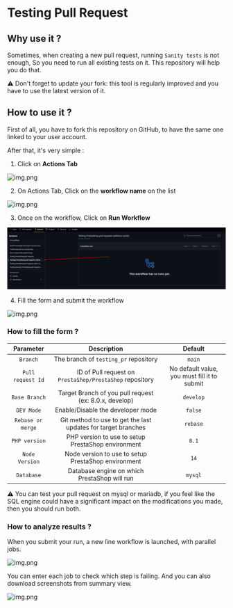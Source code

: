 # Testing Pull Request

## Why use it ?
Sometimes, when creating a new pull request, running `Sanity tests` is not enough, So you need to run all existing tests on it.
This repository will help you do that.

⚠️ Don't forget to update your fork: this tool is regularly improved and you have to use the latest version of it. 

## How to use it ?
First of all, you have to fork this repository on GitHub, to have the same one linked to your user account.

After that, it's very simple : 
1. Click on **Actions Tab**

![img.png](imgs/readme1.png)

2. On Actions Tab, Click on the **workflow name** on the list

![img.png](imgs/readme2.png)


3. Once on  the workflow, Click on **Run Workflow**

![img.png](imgs/readme3.png)

4. Fill the form and submit the workflow

![img.png](imgs/readme4.png)

### How to fill the form ?

|      Parameter      |                          Description                          |                   Default                    |
|:-------------------:|:-------------------------------------------------------------:|:--------------------------------------------:|
|      `Branch`       |             The branch of `testing_pr` repository             |                    `main`                    |
|  `Pull request Id`  |   ID of Pull request on `PrestaShop/PrestaShop` repository    | No default value, you must fill it to submit |
|    `Base Branch`    |    Target Branch of you pull request (ex: 8.0.x, develop)     |                  `develop`                   |
|     `DEV Mode`      |               Enable/Disable the developer mode               |                   `false`                    |
|  `Rebase or merge`  | Git method to use to get the last updates for target branches |                   `rebase`                   |
|    `PHP version`    |      PHP version to use to setup PrestaShop environment       |                    `8.1`                     |
|   `Node Version`    |      Node version to use to setup PrestaShop environment      |                     `14`                     |
|     `Database`      |         Database engine on which PrestaShop will run          |                    `mysql`                   |

⚠️ You can test your pull request on mysql or mariadb, if you feel like the SQL engine could have a significant impact on the modifications you made, then you should run both.


### How to analyze results ?

When you submit your run, a new line workflow is launched, with parallel jobs.

![img.png](imgs/readme5.png)

You can enter each job to check which step is failing. And you can also download screenshots from summary view.

![img.png](imgs/readme6.png)
